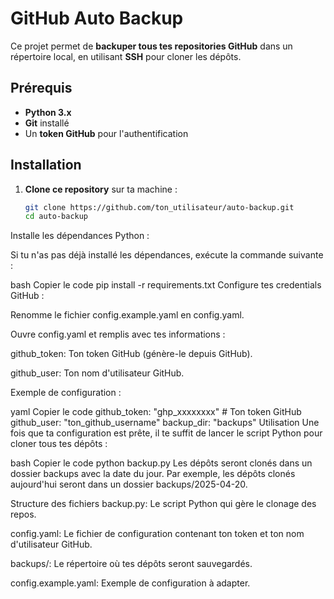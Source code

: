 
# GitHub Auto Backup

Ce projet permet de **backuper tous tes repositories GitHub** dans un répertoire local, en utilisant **SSH** pour cloner les dépôts.

## Prérequis

- **Python 3.x**
- **Git** installé
- Un **token GitHub** pour l'authentification

## Installation

1. **Clone ce repository** sur ta machine :

   ```bash
   git clone https://github.com/ton_utilisateur/auto-backup.git
   cd auto-backup
Installe les dépendances Python :

Si tu n'as pas déjà installé les dépendances, exécute la commande suivante :

bash
Copier le code
pip install -r requirements.txt
Configure tes credentials GitHub :

Renomme le fichier config.example.yaml en config.yaml.

Ouvre config.yaml et remplis avec tes informations :

github_token: Ton token GitHub (génère-le depuis GitHub).

github_user: Ton nom d'utilisateur GitHub.

Exemple de configuration :

yaml
Copier le code
github_token: "ghp_xxxxxxxx"  # Ton token GitHub
github_user: "ton_github_username"
backup_dir: "backups"
Utilisation
Une fois que ta configuration est prête, il te suffit de lancer le script Python pour cloner tous tes dépôts :

bash
Copier le code
python backup.py
Les dépôts seront clonés dans un dossier backups avec la date du jour. Par exemple, les dépôts clonés aujourd'hui seront dans un dossier backups/2025-04-20.

Structure des fichiers
backup.py: Le script Python qui gère le clonage des repos.

config.yaml: Le fichier de configuration contenant ton token et ton nom d'utilisateur GitHub.

backups/: Le répertoire où tes dépôts seront sauvegardés.

config.example.yaml: Exemple de configuration à adapter.
